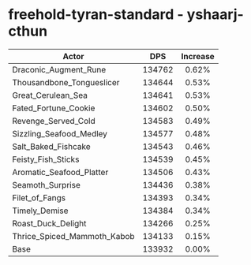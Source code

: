 # freehold-tyran-standard - yshaarj-cthun
| Actor | DPS | Increase |
|---|:---:|:---:|
|Draconic_Augment_Rune|134762|0.62%|
|Thousandbone_Tongueslicer|134644|0.53%|
|Great_Cerulean_Sea|134641|0.53%|
|Fated_Fortune_Cookie|134602|0.50%|
|Revenge_Served_Cold|134583|0.49%|
|Sizzling_Seafood_Medley|134577|0.48%|
|Salt_Baked_Fishcake|134543|0.46%|
|Feisty_Fish_Sticks|134539|0.45%|
|Aromatic_Seafood_Platter|134506|0.43%|
|Seamoth_Surprise|134436|0.38%|
|Filet_of_Fangs|134393|0.34%|
|Timely_Demise|134384|0.34%|
|Roast_Duck_Delight|134266|0.25%|
|Thrice_Spiced_Mammoth_Kabob|134133|0.15%|
|Base|133932|0.00%|
